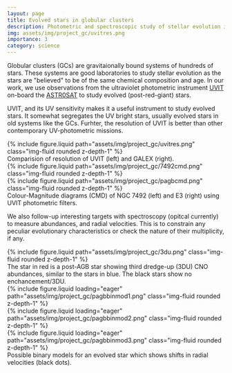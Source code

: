 ```yaml
---
layout: page
title: Evolved stars in globular clusters
description: Photometric and spectroscopic study of stellar evolution in galactic globular clusters.
img: assets/img/project_gc/uvitres.png
importance: 3
category: science
---
```


Globular clusters (GCs) are gravitaionally bound systems of hundreds of stars. These systems are good laboratories to study stellar evolution as the stars are "believed" to be of the same chemical composition and age. In our work, we use observations from the ultraviolet photometric instrument [UVIT](https://uvit.iiap.res.in/)  on-board the [ASTR0SAT](https://astrosat.iucaa.in/) to study evolved (post-red-giant) stars. 


UVIT, and its UV sensitivity makes it a useful instrument to study evolved stars. It somewhat segregates the UV bright stars, usually evolved stars in old systems like the GCs. Furhter, the resolution of UVIT is better than other contemporary UV-photometric missions.

<div class="row justify-content-sm-center">
    <div class="col-sm-8 mt-3 mt-md-0">
        {% include figure.liquid path="assets/img/project_gc/uvitres.png"  class="img-fluid rounded z-depth-1" %}
    </div>
</div>
<div class="caption">
    Comparision of resolution of UVIT (left) and GALEX (right).
</div>

<div class="row justify-content-sm-center">
    <div class="col-sm-4 mt-3 mt-md-0">
        {% include figure.liquid path="assets/img/project_gc/7492cmd.png"  class="img-fluid rounded z-depth-1" %}
    </div>
    <div class="col-sm-4 mt-3 mt-md-0">
        {% include figure.liquid path="assets/img/project_gc/pagbcmd.png"  class="img-fluid rounded z-depth-1" %}
    </div>
</div>
<div class="caption">
    Colour-Magnitude diagrams (CMD) of NGC 7492 (left) and E3 (right) using UVIT photometric filters.
</div>


We also follow-up interesting targets with spectroscopy (opitcal currently) to measure abundances, and radial velocities. This is to constrain any peculiar evolutionary characteristics or check the nature of their multiplicity, if any.

<div class="row justify-content-sm-center">
    <div class="col-sm-8 mt-3 mt-md-0">
        {% include figure.liquid path="assets/img/project_gc/3du.png"  class="img-fluid rounded z-depth-1" %}
    </div>
</div>
<div class="caption">
    The star in red is a post-AGB star showing third dredge-up (3DU) CNO abundances, similar to the stars in blue. The black stars show no enchancement/3DU.
</div>


<div class="row">
    <div class="col-sm mt-3 mt-md-0">
        {% include figure.liquid loading="eager" path="assets/img/project_gc/pagbbinmod1.png"  class="img-fluid rounded z-depth-1" %}
    </div>
    <div class="col-sm mt-3 mt-md-0">
        {% include figure.liquid loading="eager" path="assets/img/project_gc/pagbbinmod2.png"  class="img-fluid rounded z-depth-1" %}
    </div>
    <div class="col-sm mt-3 mt-md-0">
        {% include figure.liquid loading="eager" path="assets/img/project_gc/pagbbinmod3.png"  class="img-fluid rounded z-depth-1" %}
    </div>
</div>
<div class="caption">
    Possible binary models for an evolved star which shows shifts in radial velocities (black dots).
</div>
